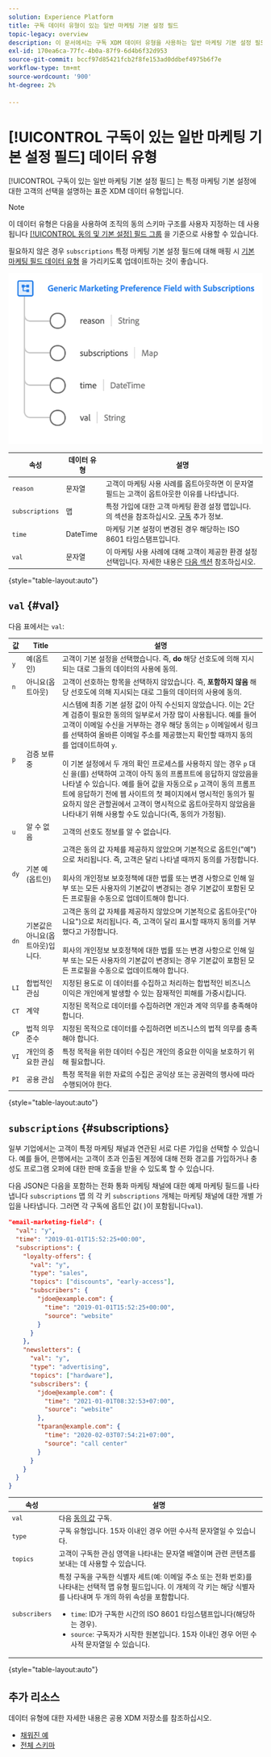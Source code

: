 ```yaml
---
solution: Experience Platform
title: 구독 데이터 유형이 있는 일반 마케팅 기본 설정 필드
topic-legacy: overview
description: 이 문서에서는 구독 XDM 데이터 유형을 사용하는 일반 마케팅 기본 설정 필드에 대한 개요를 제공합니다.
exl-id: 170ea6ca-77fc-4b0a-87f9-6d4b6f32d953
source-git-commit: bccf97d85421fcb2f8fe153ad0ddbef4975b6f7e
workflow-type: tm+mt
source-wordcount: '900'
ht-degree: 2%

---
```


# [!UICONTROL 구독이 있는 일반 마케팅 기본 설정 필드] 데이터 유형

[!UICONTROL 구독이 있는 일반 마케팅 기본 설정 필드] 는 특정 마케팅 기본 설정에 대한 고객의 선택을 설명하는 표준 XDM 데이터 유형입니다.

>[!NOTE]
>
>이 데이터 유형은 다음을 사용하여 조직의 동의 스키마 구조를 사용자 지정하는 데 사용됩니다 [[!UICONTROL 동의 및 기본 설정] 필드 그룹](../field-groups/profile/consents.md) 을 기준으로 사용할 수 있습니다.
>
>필요하지 않은 경우 `subscriptions` 특정 마케팅 기본 설정 필드에 대해 매핑 시 [기본 마케팅 필드 데이터 유형](./marketing-field.md) 을 가리키도록 업데이트하는 것이 좋습니다.

![](../images/data-types/marketing-field-subscriptions.png)

| 속성 | 데이터 유형 | 설명 |
| --- | --- | --- |
| `reason` | 문자열 | 고객이 마케팅 사용 사례를 옵트아웃하면 이 문자열 필드는 고객이 옵트아웃한 이유를 나타냅니다. |
| `subscriptions` | 맵 | 특정 가입에 대한 고객 마케팅 환경 설정 맵입니다. 의 섹션을 참조하십시오. [구독](#subscriptions) 추가 정보. |
| `time` | DateTime | 마케팅 기본 설정이 변경된 경우 해당하는 ISO 8601 타임스탬프입니다. |
| `val` | 문자열 | 이 마케팅 사용 사례에 대해 고객이 제공한 환경 설정 선택입니다. 자세한 내용은 [다음 섹션](#val) 참조하십시오. |

{style=&quot;table-layout:auto&quot;}

## `val` {#val}

다음 표에서는 `val`:

| 값 | Title | 설명 |
| --- | --- | --- |
| `y` | 예(옵트인) | 고객이 기본 설정을 선택했습니다. 즉, **do** 해당 선호도에 의해 지시되는 대로 그들의 데이터의 사용에 동의. |
| `n` | 아니요(옵트아웃) | 고객이 선호하는 항목을 선택하지 않았습니다. 즉, **포함하지 않음** 해당 선호도에 의해 지시되는 대로 그들의 데이터의 사용에 동의. |
| `p` | 검증 보류 중 | 시스템에 최종 기본 설정 값이 아직 수신되지 않았습니다. 이는 2단계 검증이 필요한 동의의 일부로서 가장 많이 사용됩니다. 예를 들어 고객이 이메일 수신을 거부하는 경우 해당 동의는 `p` 이메일에서 링크를 선택하여 올바른 이메일 주소를 제공했는지 확인할 때까지 동의를 업데이트하여 `y`.<br><br>이 기본 설정에서 두 개의 확인 프로세스를 사용하지 않는 경우 `p` 대신 을(를) 선택하여 고객이 아직 동의 프롬프트에 응답하지 않았음을 나타낼 수 있습니다. 예를 들어 값을 자동으로 `p` 고객이 동의 프롬프트에 응답하기 전에 웹 사이트의 첫 페이지에서 명시적인 동의가 필요하지 않은 관할권에서 고객이 명시적으로 옵트아웃하지 않았음을 나타내기 위해 사용할 수도 있습니다(즉, 동의가 가정됨). |
| `u` | 알 수 없음 | 고객의 선호도 정보를 알 수 없습니다. |
| `dy` | 기본 예(옵트인) | 고객은 동의 값 자체를 제공하지 않았으며 기본적으로 옵트인(&quot;예&quot;)으로 처리됩니다. 즉, 고객은 달리 나타낼 때까지 동의를 가정합니다.<br><br>회사의 개인정보 보호정책에 대한 법률 또는 변경 사항으로 인해 일부 또는 모든 사용자의 기본값이 변경되는 경우 기본값이 포함된 모든 프로필을 수동으로 업데이트해야 합니다. |
| `dn` | 기본값은 아니요(옵트아웃)입니다. | 고객은 동의 값 자체를 제공하지 않았으며 기본적으로 옵트아웃(&quot;아니요&quot;)으로 처리됩니다. 즉, 고객이 달리 표시할 때까지 동의를 거부했다고 가정합니다.<br><br>회사의 개인정보 보호정책에 대한 법률 또는 변경 사항으로 인해 일부 또는 모든 사용자의 기본값이 변경되는 경우 기본값이 포함된 모든 프로필을 수동으로 업데이트해야 합니다. |
| `LI` | 합법적인 관심 | 지정된 용도로 이 데이터를 수집하고 처리하는 합법적인 비즈니스 이익은 개인에게 발생할 수 있는 잠재적인 피해를 가중시킵니다. |
| `CT` | 계약 | 지정된 목적으로 데이터를 수집하려면 개인과 계약 의무를 충족해야 합니다. |
| `CP` | 법적 의무 준수 | 지정된 목적으로 데이터를 수집하려면 비즈니스의 법적 의무를 충족해야 합니다. |
| `VI` | 개인의 중요한 관심 | 특정 목적을 위한 데이터 수집은 개인의 중요한 이익을 보호하기 위해 필요합니다. |
| `PI` | 공용 관심 | 특정 목적을 위한 자료의 수집은 공익상 또는 공권력의 행사에 따라 수행되어야 한다. |

{style=&quot;table-layout:auto&quot;}

## `subscriptions` {#subscriptions}

일부 기업에서는 고객이 특정 마케팅 채널과 연관된 서로 다른 가입을 선택할 수 있습니다. 예를 들어, 은행에서는 고객이 초과 인출된 계정에 대해 전화 경고를 가입하거나 충성도 프로그램 오퍼에 대한 판매 호출을 받을 수 있도록 할 수 있습니다.

다음 JSON은 다음을 포함하는 전화 통화 마케팅 채널에 대한 예제 마케팅 필드를 나타냅니다 `subscriptions` 맵 의 각 키 `subscriptions` 개체는 마케팅 채널에 대한 개별 가입을 나타냅니다. 그러면 각 구독에 옵트인 값( )이 포함됩니다`val`).

```json
"email-marketing-field": {
  "val": "y",
  "time": "2019-01-01T15:52:25+00:00",
  "subscriptions": {
    "loyalty-offers": {
      "val": "y",
      "type": "sales",
      "topics": ["discounts", "early-access"],
      "subscribers": {
        "jdoe@example.com": {
          "time": "2019-01-01T15:52:25+00:00",
          "source": "website"
        }
      }
    },
    "newsletters": {
      "val": "y",
      "type": "advertising",
      "topics": ["hardware"],
      "subscribers": {
        "jdoe@example.com": {
          "time": "2021-01-01T08:32:53+07:00",
          "source": "website"
        },
        "tparan@example.com": {
          "time": "2020-02-03T07:54:21+07:00",
          "source": "call center"
        }
      }
    }
  }
}
```

| 속성 | 설명 |
| --- | --- |
| `val` | 다음 [동의 값](#val) 구독. |
| `type` | 구독 유형입니다. 15자 이내인 경우 어떤 수사적 문자열일 수 있습니다. |
| `topics` | 고객이 구독한 관심 영역을 나타내는 문자열 배열이며 관련 콘텐츠를 보내는 데 사용할 수 있습니다. |
| `subscribers` | 특정 구독을 구독한 식별자 세트(예: 이메일 주소 또는 전화 번호)를 나타내는 선택적 맵 유형 필드입니다. 이 개체의 각 키는 해당 식별자를 나타내며 두 개의 하위 속성을 포함합니다. <ul><li>`time`: ID가 구독한 시간의 ISO 8601 타임스탬프입니다(해당하는 경우).</li><li>`source`: 구독자가 시작한 원본입니다. 15자 이내인 경우 어떤 수사적 문자열일 수 있습니다.</li></ul> |

{style=&quot;table-layout:auto&quot;}

## 추가 리소스

데이터 유형에 대한 자세한 내용은 공용 XDM 저장소를 참조하십시오.

* [채워진 예](https://github.com/adobe/xdm/blob/master/components/datatypes/consent/marketing-field-basic.example.1.json)
* [전체 스키마](https://github.com/adobe/xdm/blob/master/components/datatypes/consent/marketing-field-basic.schema.json)
